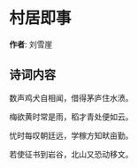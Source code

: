 # 村居即事

**作者**: 刘雪崖

## 诗词内容

数声鸡犬自相闻，借得茅庐住水𣸣。

梅欲黄时常是雨，稻才青处便如云。

忧时每叹朝廷远，学稼方知畎亩勤。

若使征书到岩谷，北山又恐动移文。

